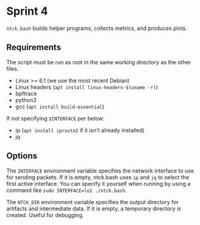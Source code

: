 # Sprint 4

`ntck.bash` builds helper programs, collects metrics, and produces plots.

## Requirements

The script must be run as root in the same working directory as the other files.

- Linux >= 6.1 (we use the most recent Debian)
- Linux headers (`apt install linux-headers-$(uname -r)`)
- bpftrace
- python3
- gcc (`apt install build-essential`)

If not specifying `$INTERFACE` per below:

- ip (`apt install iproute2` if it isn't already installed)
- jq

## Options

The `INTERFACE` environment variable specifies the network interface to use for sending packets.
If it is empty, ntck.bash uses `ip` and `jq` to select the first active interface.
You can specify it yourself when running by using a command like `sudo INTERFACE=lo1 ./ntck.bash`.

The `NTCK_DIR` environment variable specifies the output directory for artifacts and intermediate data.
If it is empty, a temporary directory is created.
Useful for debugging.
